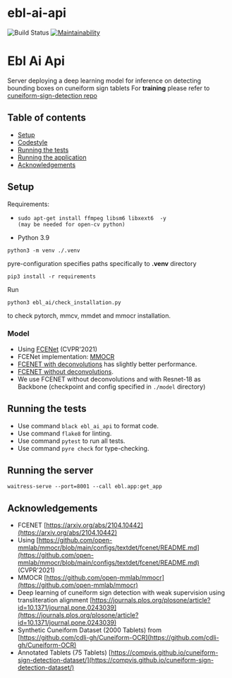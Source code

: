 # ebl-ai-api
![Build Status](https://github.com/ElectronicBabylonianLiterature/ebl-ai-api/workflows/CI/badge.svg?branch=main)
[![Maintainability](https://api.codeclimate.com/v1/badges/fd51b3cb4ea06f4e212f/maintainability)](https://codeclimate.com/github/ElectronicBabylonianLiterature/ebl-ai-api/maintainability)

# Ebl Ai Api
Server deploying a deep learning model for inference on detecting bounding boxes on cuneiform sign tablets
For **training** please refer to [cuneiform-sign-detection repo](https://github.com/ElectronicBabylonianLiterature/cuneiform-sign-detection)


## Table of contents

* [Setup](#setup)
* [Codestyle](#codestyle)
* [Running the tests](#running-the-tests)
* [Running the application](#running-the-application)
* [Acknowledgements](#acknowledgements)

## Setup

Requirements:

* ```console
  sudo apt-get install ffmpeg libsm6 libxext6  -y  
  (may be needed for open-cv python)
  ```


* Python 3.9

```console
python3 -m venv ./.venv
```

pyre-configuration specifies paths specifically to **.venv** directory
```console
pip3 install -r requirements
```

Run 
```console 
python3 ebl_ai/check_installation.py
``` 
to check pytorch, mmcv, mmdet and mmocr installation.

### Model
- Using [FCENet](https://github.com/open-mmlab/mmocr/blob/main/configs/textdet/fcenet/README.md) (CVPR'2021)
- FCENet implementation: [MMOCR](https://github.com/open-mmlab/mmocr)
- [FCENET with deconvolutions](https://mmocr.readthedocs.io/en/latest/textdet_models.html#id5) has slightly better performance.
- [FCENET without deconvolutions](https://mmocr.readthedocs.io/en/latest/textdet_models.html#id6).
- We use FCENET without deconvolutions and with Resnet-18 as Backbone (checkpoint and config specified in `./model` directory)


## Running the tests
- Use command `black ebl_ai_api` to format code.
- Use command `flake8` for linting.
- Use command `pytest` to run all tests.
- Use command `pyre check` for type-checking.

## Running the server
`waitress-serve --port=8001 --call ebl.app:get_app`

## Acknowledgements
- FCENET [https://arxiv.org/abs/2104.10442](https://arxiv.org/abs/2104.10442)
- Using [https://github.com/open-mmlab/mmocr/blob/main/configs/textdet/fcenet/README.md](https://github.com/open-mmlab/mmocr/blob/main/configs/textdet/fcenet/README.md) (CVPR'2021)
- MMOCR [https://github.com/open-mmlab/mmocr](https://github.com/open-mmlab/mmocr)
- Deep learning of cuneiform sign detection with weak supervision using transliteration alignment [https://journals.plos.org/plosone/article?id=10.1371/journal.pone.0243039](https://journals.plos.org/plosone/article?id=10.1371/journal.pone.0243039)
- Synthetic Cuneiform Dataset (2000 Tablets) from [https://github.com/cdli-gh/Cuneiform-OCR](https://github.com/cdli-gh/Cuneiform-OCR)
- Annotated Tablets (75 Tablets) [https://compvis.github.io/cuneiform-sign-detection-dataset/](https://compvis.github.io/cuneiform-sign-detection-dataset/)
